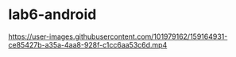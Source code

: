 
# lab6-android

https://user-images.githubusercontent.com/101979162/159164931-ce85427b-a35a-4aa8-928f-c1cc6aa53c6d.mp4
